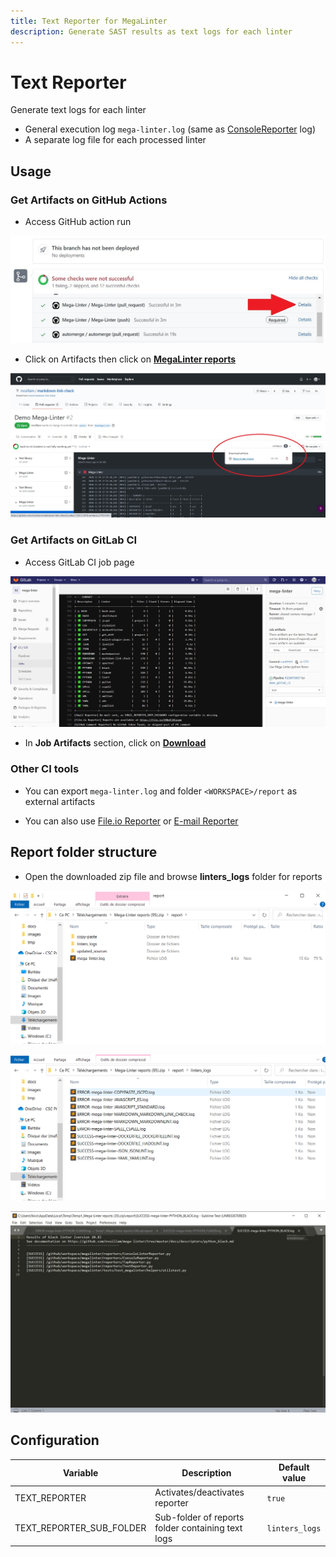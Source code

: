 ```yaml
---
title: Text Reporter for MegaLinter
description: Generate SAST results as text logs for each linter
---
```

# Text Reporter

Generate text logs for each linter

- General execution log `mega-linter.log` (same as [ConsoleReporter](ConsoleReporter.md) log)
- A separate log file for each processed linter

## Usage

### Get Artifacts on GitHub Actions

- Access GitHub action run

![Screenshot](../assets/images/AccessActionRun.jpg)

- Click on Artifacts then click on [**MegaLinter reports**](#report-folder-structure)

![Screenshot](../assets/images/TextReporter_1.jpg)

### Get Artifacts on GitLab CI

- Access GitLab CI job page

![Screenshot](../assets/images/TextReporter_gitlab_1.jpg)

- In **Job Artifacts** section, click on [**Download**](#report-folder-structure)

### Other CI tools

- You can export `mega-linter.log` and folder `<WORKSPACE>/report` as external artifacts

- You can also use [File.io Reporter](https://megalinter.github.io/reporters/FileIoReporter/) or [E-mail Reporter](https://megalinter.github.io/reporters/EmailReporter/)

## Report folder structure

- Open the downloaded zip file and browse **linters_logs** folder for reports

![Screenshot](../assets/images/TextReporter_2.jpg)

![Screenshot](../assets/images/TextReporter_3.jpg)

![Screenshot](../assets/images/TextReporter_4.jpg)

## Configuration

| Variable                 | Description                                       | Default value  |
|--------------------------|---------------------------------------------------|----------------|
| TEXT_REPORTER            | Activates/deactivates reporter                    | `true`         |
| TEXT_REPORTER_SUB_FOLDER | Sub-folder of reports folder containing text logs | `linters_logs` |
